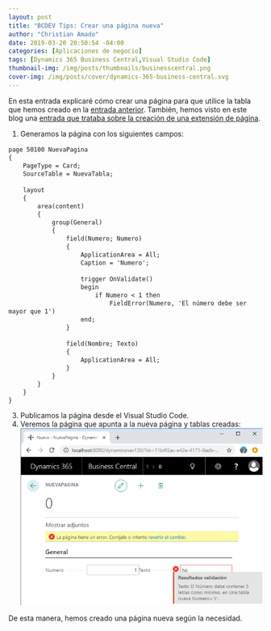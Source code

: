 ```yaml
---
layout: post
title: "BCDEV Tips: Crear una página nueva"
author: "Christian Amado"
date: 2019-03-20 20:50:54 -04:00
categories: [Aplicaciones de negocio]
tags: [Dynamics 365 Business Central,Visual Studio Code]
thumbnail-img: /img/posts/thumbnails/businesscentral.png
cover-img: /img/posts/cover/dynamics-365-business-central.svg
---
```


En esta entrada explicaré cómo crear una página para que utilice la tabla que hemos creado en la [entrada anterior](/2019/03/bcdev-tips-crear-una-tabla-nueva/). También, hemos visto en este blog una [entrada que trataba sobre la creación de una extensión de página](/2019/02/bc-dev-tips-crear-extension-de-pagina-con-visual-studio-code/).

<!--more-->

1. Generamos la página con los siguientes campos:
```
page 50100 NuevaPagina
{
    PageType = Card;
    SourceTable = NuevaTabla;

    layout
    {
        area(content)
        {
            group(General)
            {
                field(Numero; Numero)
                {
                    ApplicationArea = All;
                    Caption = 'Numero';

                    trigger OnValidate()
                    begin
                        if Numero < 1 then
                            FieldError(Numero, 'El número debe ser mayor que 1')
                    end;
                }

                field(Nombre; Texto)
                {
                    ApplicationArea = All;
                }
            }
        }
    }
}
```
3. Publicamos la página desde el Visual Studio Code.
4. Veremos la página que apunta a la nueva página y tablas creadas:  
![](/img/posts/migrated/2019/02/1-3.png)  

De esta manera, hemos creado una página nueva según la necesidad.